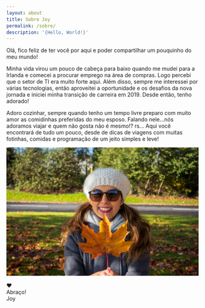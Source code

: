```yaml
---
layout: about
title: Sobre Joy
permalink: /sobre/
description: '{Hello, World!}'
---
```


Olá, fico feliz de ter você por aqui e poder compartilhar um pouquinho do meu mundo! 

Minha vida virou um pouco de cabeça para baixo quando me mudei para a Irlanda e comecei a procurar emprego na área de compras. Logo percebi que o setor de TI era muito forte aqui. Além disso, sempre me interessei por várias tecnologias, então aproveitei a oportunidade e os desafios da nova jornada e iniciei minha transição de carreira em 2019. Desde então, tenho adorado!

Adoro cozinhar, sempre quando tenho um tempo livre preparo com muito amor as comidinhas preferidas do meu esposo. Falando nele...nós adoramos viajar e quem não gosta não é mesmo!? rs... Aqui você encontrará de tudo um pouco, desde de dicas de viagens com muitas fotinhas, comidas e programação de um jeito simples e leve!

![foto-joy](/img/about_img.jpg#center)

❤ \
Abraço!\
Joy